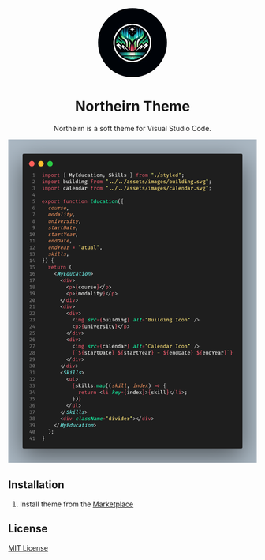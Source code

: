 <div align="center">


<img src="./img/logo.jpeg" width="140" style="border-radius: 90%;" />

# Northeirn Theme

Northeirn is a soft theme for Visual Studio Code.

![preview-dark](./img/aurora-breeze.png)

</div>

## Installation

1. Install theme from the [Marketplace](https://marketplace.visualstudio.com/items?itemName=murilonicemento.northeirn)

## License

[MIT License](LICENSE)
